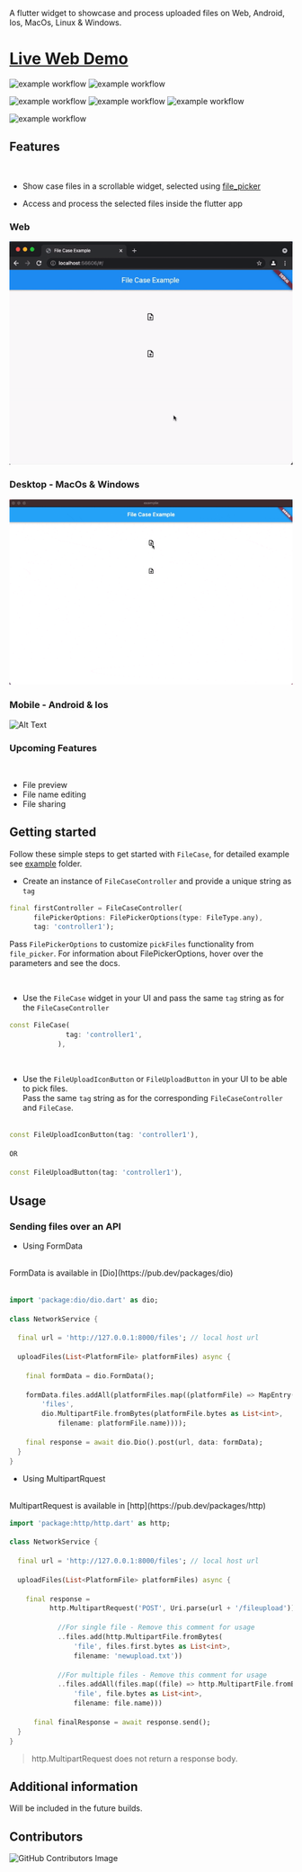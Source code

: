 

A flutter widget to showcase and process uploaded files on Web, Android, Ios, MacOs, Linux & Windows.


# [Live Web Demo](https://asadamatic-pub-packages.web.app)
![example workflow](https://img.shields.io/github/workflow/status/asadamatic/file_case/pub_publish?label=Pub%20Build&logo=github
)
![example workflow](https://img.shields.io/github/workflow/status/asadamatic/file_case/Deploy%20to%20Firebase%20Hosting%20on%20merge?label=Web%20Example%20Build&logo=github
)

![example workflow](https://img.shields.io/github/last-commit/asadamatic/file_case?logo=github
) ![example workflow](https://img.shields.io/github/issues/asadamatic/file_case?logo=github&color=red
)
![example workflow](https://img.shields.io/github/issues-closed/asadamatic/file_case?logo=github
)


![example workflow](https://img.shields.io/github/stars/asadamatic/file_case?label=Stars&logo=github&style=social
)




## Features
<br>

* Show case files in a scrollable widget, selected using [file_picker](https://pub.dev/packages/file_picker)

* Access and process the selected files inside the flutter app  

### Web 
![Alt Text](./working_examples/web.gif)

### Desktop - MacOs & Windows 
![Alt Text](./working_examples/desktop.gif)

### Mobile - Android & Ios 
![Alt Text](./working_examples/mobile.gif)

### Upcoming Features  
<br>

* File preview 
* File name editing
* File sharing

## Getting started

Follow these simple steps to get started with `FileCase`, for detailed example see <a href="https://github.com/asadamatic/file_case/blob/master/example/lib/example.dart" class="special">example</a> folder. 

* Create an instance of `FileCaseController` and provide a unique string as `tag`  

```dart
final firstController = FileCaseController(
      filePickerOptions: FilePickerOptions(type: FileType.any),
      tag: 'controller1');
```
  
Pass `FilePickerOptions` to customize `pickFiles` functionality from `file_picker`.
For information about FilePickerOptions, hover over the parameters and see the docs.  

<br>

* Use the `FileCase` widget in your UI and pass the same `tag` string as for the `FileCaseController` 

```dart
const FileCase(
              tag: 'controller1',
            ),
```  

<br>

* Use the `FileUploadIconButton` or `FileUploadButton` in your UI to be able to pick files.  
Pass the same `tag` string as for the corresponding `FileCaseController` and `FileCase`.

```dart

const FileUploadIconButton(tag: 'controller1'),

OR

const FileUploadButton(tag: 'controller1'),
```


## Usage

### Sending files over an API 

* Using FormData  
<br> 
FormData is available in [Dio](https://pub.dev/packages/dio)

```dart

import 'package:dio/dio.dart' as dio;

class NetworkService {

  final url = 'http://127.0.0.1:8000/files'; // local host url

  uploadFiles(List<PlatformFile> platformFiles) async {

    final formData = dio.FormData();

    formData.files.addAll(platformFiles.map((platformFile) => MapEntry(
        'files',
        dio.MultipartFile.fromBytes(platformFile.bytes as List<int>,
            filename: platformFile.name))));

    final response = await dio.Dio().post(url, data: formData);
  }
}
```
* Using MultipartRquest  
<br> 
MultipartRequest is available in [http](https://pub.dev/packages/http)

```dart
import 'package:http/http.dart' as http;

class NetworkService {

  final url = 'http://127.0.0.1:8000/files'; // local host url

  uploadFiles(List<PlatformFile> platformFiles) async {

    final response =
          http.MultipartRequest('POST', Uri.parse(url + '/fileupload'))

            //For single file - Remove this comment for usage
            ..files.add(http.MultipartFile.fromBytes(
                'file', files.first.bytes as List<int>,
                filename: 'newupload.txt'))

            //For multiple files - Remove this comment for usage
            ..files.addAll(files.map((file) => http.MultipartFile.fromBytes(
                'file', file.bytes as List<int>,
                filename: file.name)))

      final finalResponse = await response.send();
  }
}
```  
> http.MultipartRequest does not return a response body.


## Additional information

Will be included in the future builds.

## Contributors

![GitHub Contributors Image](https://contrib.rocks/image?repo=asadamatic/file_case)

